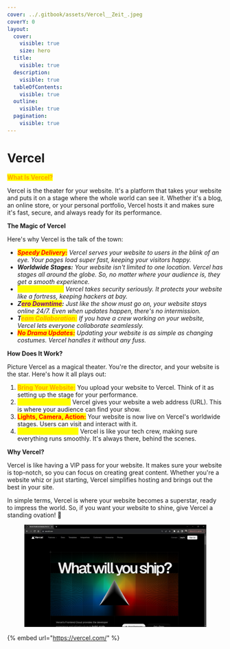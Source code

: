 ```yaml
---
cover: ../.gitbook/assets/Vercel__Zeit_.jpeg
coverY: 0
layout:
  cover:
    visible: true
    size: hero
  title:
    visible: true
  description:
    visible: true
  tableOfContents:
    visible: true
  outline:
    visible: true
  pagination:
    visible: true
---
```


# Vercel

<mark style="color:orange;">**What Is Vercel?**</mark>

Vercel is the theater for your website. It's a platform that takes your website and puts it on a stage where the whole world can see it. Whether it's a blog, an online store, or your personal portfolio, Vercel hosts it and makes sure it's fast, secure, and always ready for its performance.

**The Magic of Vercel**

Here's why Vercel is the talk of the town:

* _<mark style="color:red;">**Speedy Delivery:**</mark>_ _Vercel serves your website to users in the blink of an eye. Your pages load super fast, keeping your visitors happy._
* _**Worldwide Stages:** Your website isn't limited to one location. Vercel has stages all around the globe. So, no matter where your audience is, they get a smooth experience._
* _<mark style="color:yellow;">**Security Guard:**</mark>_ _Vercel takes security seriously. It protects your website like a fortress, keeping hackers at bay._
* _**Z**<mark style="color:purple;">**ero Downtime**</mark>**:** Just like the show must go on, your website stays online 24/7. Even when updates happen, there's no intermission._
* _**T**<mark style="color:orange;">**eam Collaboration:**</mark> If you have a crew working on your website, Vercel lets everyone collaborate seamlessly._
* _<mark style="color:red;">**No Drama Updates:**</mark> Updating your website is as simple as changing costumes. Vercel handles it without any fuss._

**How Does It Work?**

Picture Vercel as a magical theater. You're the director, and your website is the star. Here's how it all plays out:

1. <mark style="color:orange;">**Bring Your Website:**</mark> You upload your website to Vercel. Think of it as setting up the stage for your performance.
2. <mark style="color:yellow;">**Audience Access:**</mark> Vercel gives your website a web address (URL). This is where your audience can find your show.
3. <mark style="color:red;">**Lights, Camera, Action:**</mark> Your website is now live on Vercel's worldwide stages. Users can visit and interact with it.
4. <mark style="color:yellow;">**Continuous Support:**</mark> Vercel is like your tech crew, making sure everything runs smoothly. It's always there, behind the scenes.

**Why Vercel?**

Vercel is like having a VIP pass for your website. It makes sure your website is top-notch, so you can focus on creating great content. Whether you're a website whiz or just starting, Vercel simplifies hosting and brings out the best in your site.

In simple terms, Vercel is where your website becomes a superstar, ready to impress the world. So, if you want your website to shine, give Vercel a standing ovation! 🌟

<figure><img src="../.gitbook/assets/Screenshot 2023-11-06 154049 (1).png" alt=""><figcaption></figcaption></figure>



{% embed url="https://vercel.com/" %}
